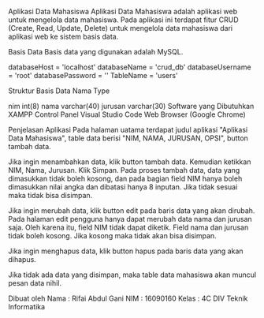 Aplikasi Data Mahasiswa
Aplikasi Data Mahasiswa adalah aplikasi web untuk mengelola data mahasiswa. Pada aplikasi ini terdapat fitur CRUD (Create, Read, Update, Delete) untuk mengelola data mahasiswa dari aplikasi web ke sistem basis data.

Basis Data
Basis data yang digunakan adalah MySQL.

databaseHost = 'localhost'
databaseName = 'crud_db'
databaseUsername = 'root'
databasePassword = ''
TableName = 'users'

Struktur Basis Data
Nama Type

nim int(8)
nama varchar(40)
jurusan varchar(30)
Software yang Dibutuhkan
XAMPP Control Panel
Visual Studio Code
Web Browser (Google Chrome)

Penjelasan Aplikasi
Pada halaman uatama terdapat judul aplikasi "Aplikasi Data Mahasiswa", table data berisi "NIM, NAMA, JURUSAN, OPSI", button tambah data.

Jika ingin menambahkan data, klik button tambah data. Kemudian ketikkan NIM, Nama, Jurusan. Klik Simpan.
Pada proses tambah data, data yang dimasukkan tidak boleh kosong, dan pada bagian field NIM hanya boleh dimasukkan nilai angka dan dibatasi hanya 8 inputan. Jika tidak sesuai maka tidak bisa disimpan.

Jika ingin merubah data, klik button edit pada baris data yang akan dirubah. Pada halaman edit pengguna hanya dapat merubah data nama dan jurusan saja. Oleh karena itu, field NIM tidak dapat diketik. Field nama dan jurusan tidak boleh kosong. Jika kosong maka tidak akan bisa disimpan.

Jika ingin menghapus data, klik button hapus pada baris data yang akan dihapus.

Jika tidak ada data yang disimpan, maka table data mahasiswa akan muncul pesan data nihil.

Dibuat oleh
Nama : Rifai Abdul Gani
NIM : 16090160
Kelas : 4C
DIV Teknik Informatika